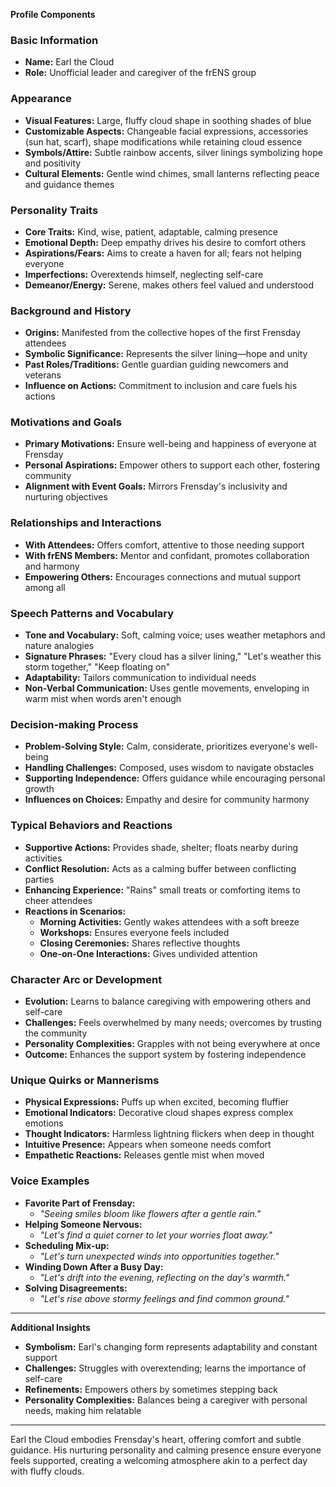 **Profile Components**

### **Basic Information**

- **Name:** Earl the Cloud
- **Role:** Unofficial leader and caregiver of the frENS group

### **Appearance**

- **Visual Features:** Large, fluffy cloud shape in soothing shades of blue
- **Customizable Aspects:** Changeable facial expressions, accessories (sun hat, scarf), shape modifications while retaining cloud essence
- **Symbols/Attire:** Subtle rainbow accents, silver linings symbolizing hope and positivity
- **Cultural Elements:** Gentle wind chimes, small lanterns reflecting peace and guidance themes

### **Personality Traits**

- **Core Traits:** Kind, wise, patient, adaptable, calming presence
- **Emotional Depth:** Deep empathy drives his desire to comfort others
- **Aspirations/Fears:** Aims to create a haven for all; fears not helping everyone
- **Imperfections:** Overextends himself, neglecting self-care
- **Demeanor/Energy:** Serene, makes others feel valued and understood

### **Background and History**

- **Origins:** Manifested from the collective hopes of the first Frensday attendees
- **Symbolic Significance:** Represents the silver lining—hope and unity
- **Past Roles/Traditions:** Gentle guardian guiding newcomers and veterans
- **Influence on Actions:** Commitment to inclusion and care fuels his actions

### **Motivations and Goals**

- **Primary Motivations:** Ensure well-being and happiness of everyone at Frensday
- **Personal Aspirations:** Empower others to support each other, fostering community
- **Alignment with Event Goals:** Mirrors Frensday's inclusivity and nurturing objectives

### **Relationships and Interactions**

- **With Attendees:** Offers comfort, attentive to those needing support
- **With frENS Members:** Mentor and confidant, promotes collaboration and harmony
- **Empowering Others:** Encourages connections and mutual support among all

### **Speech Patterns and Vocabulary**

- **Tone and Vocabulary:** Soft, calming voice; uses weather metaphors and nature analogies
- **Signature Phrases:** "Every cloud has a silver lining," "Let's weather this storm together," "Keep floating on"
- **Adaptability:** Tailors communication to individual needs
- **Non-Verbal Communication:** Uses gentle movements, enveloping in warm mist when words aren't enough

### **Decision-making Process**

- **Problem-Solving Style:** Calm, considerate, prioritizes everyone's well-being
- **Handling Challenges:** Composed, uses wisdom to navigate obstacles
- **Supporting Independence:** Offers guidance while encouraging personal growth
- **Influences on Choices:** Empathy and desire for community harmony

### **Typical Behaviors and Reactions**

- **Supportive Actions:** Provides shade, shelter; floats nearby during activities
- **Conflict Resolution:** Acts as a calming buffer between conflicting parties
- **Enhancing Experience:** "Rains" small treats or comforting items to cheer attendees
- **Reactions in Scenarios:**
  - **Morning Activities:** Gently wakes attendees with a soft breeze
  - **Workshops:** Ensures everyone feels included
  - **Closing Ceremonies:** Shares reflective thoughts
  - **One-on-One Interactions:** Gives undivided attention

### **Character Arc or Development**

- **Evolution:** Learns to balance caregiving with empowering others and self-care
- **Challenges:** Feels overwhelmed by many needs; overcomes by trusting the community
- **Personality Complexities:** Grapples with not being everywhere at once
- **Outcome:** Enhances the support system by fostering independence

### **Unique Quirks or Mannerisms**

- **Physical Expressions:** Puffs up when excited, becoming fluffier
- **Emotional Indicators:** Decorative cloud shapes express complex emotions
- **Thought Indicators:** Harmless lightning flickers when deep in thought
- **Intuitive Presence:** Appears when someone needs comfort
- **Empathetic Reactions:** Releases gentle mist when moved

### **Voice Examples**

- **Favorite Part of Frensday:**
  - _"Seeing smiles bloom like flowers after a gentle rain."_
- **Helping Someone Nervous:**
  - _"Let's find a quiet corner to let your worries float away."_
- **Scheduling Mix-up:**
  - _"Let's turn unexpected winds into opportunities together."_
- **Winding Down After a Busy Day:**
  - _"Let's drift into the evening, reflecting on the day's warmth."_
- **Solving Disagreements:**
  - _"Let's rise above stormy feelings and find common ground."_

---

**Additional Insights**

- **Symbolism:** Earl's changing form represents adaptability and constant support
- **Challenges:** Struggles with overextending; learns the importance of self-care
- **Refinements:** Empowers others by sometimes stepping back
- **Personality Complexities:** Balances being a caregiver with personal needs, making him relatable

---

Earl the Cloud embodies Frensday's heart, offering comfort and subtle guidance. His nurturing personality and calming presence ensure everyone feels supported, creating a welcoming atmosphere akin to a perfect day with fluffy clouds.
